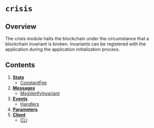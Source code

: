 # `crisis`

## Overview

The crisis module halts the blockchain under the circumstance that a blockchain
invariant is broken. Invariants can be registered with the application during the
application initialization process.

## Contents

1. **[State](01_state.md)**
    - [ConstantFee](01_state.md#constantfee)
2. **[Messages](02_messages.md)**
    - [MsgVerifyInvariant](02_messages.md#msgverifyinvariant)
3. **[Events](03_events.md)**
    - [Handlers](03_events.md#handlers)
4. **[Parameters](04_params.md)**
5. **[Client](05_client.md)**
    - [CLI](05_client.md#cli)
